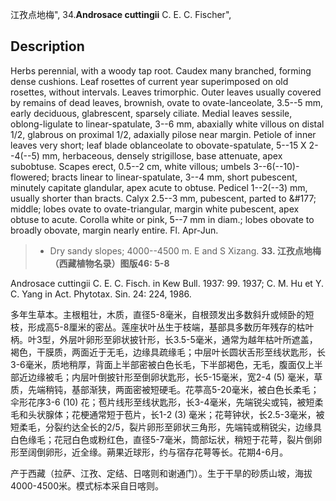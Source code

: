 江孜点地梅",
34.**Androsace cuttingii** C. E. C. Fischer",

## Description
Herbs perennial, with a woody tap root. Caudex many branched, forming dense cushions. Leaf rosettes of current year superimposed on old rosettes, without intervals. Leaves trimorphic. Outer leaves usually covered by remains of dead leaves, brownish, ovate to ovate-lanceolate, 3.5--5 mm, early deciduous, glabrescent, sparsely ciliate. Medial leaves sessile, oblong-ligulate to linear-spatulate, 3--6 mm, abaxially white villous on distal 1/2, glabrous on proximal 1/2, adaxially pilose near margin. Petiole of inner leaves very short; leaf blade oblanceolate to obovate-spatulate, 5--15 X 2--4(--5) mm, herbaceous, densely strigillose, base attenuate, apex subobtuse. Scapes erect, 0.5--2 cm, white villous; umbels 3--6(--10)-flowered; bracts linear to linear-spatulate, 3--4 mm, short pubescent, minutely capitate glandular, apex acute to obtuse. Pedicel 1--2(--3) mm, usually shorter than bracts. Calyx 2.5--3 mm, pubescent, parted to &amp;#177; middle; lobes ovate to ovate-triangular, margin white pubescent, apex obtuse to acute. Corolla white or pink, 5--7 mm in diam.; lobes obovate to broadly obovate, margin nearly entire. Fl. Apr-Jun.

> * Dry sandy slopes; 4000--4500 m. E and S Xizang.
**33. 江孜点地梅（西藏植物名录）图版46: 5-8**

Androsace cuttingii C. E. C. Fisch. in Kew Bull. 1937: 99. 1937; C. M. Hu et Y. C. Yang in Act. Phytotax. Sin. 24: 224, 1986.

多年生草本。主根粗壮，木质，直径5-8毫米，自根颈发出多数斜升或倾卧的短枝，形成高5-8厘米的密丛。莲座状叶丛生于枝端，基部具多数历年残存的枯叶柄。叶3型，外层叶卵形至卵状披针形，长3.5-5毫米，通常为越年枯叶所遮盖，褐色，干膜质，两面近于无毛，边缘具疏缘毛；中层叶长圆状舌形至线状匙形，长3-6毫米，质地稍厚，背面上半部密被白色长毛，下半部褐色，无毛，腹面仅上半部近边缘被毛；内层叶倒披针形至倒卵状匙形，长5-15毫米，宽2-4 (5) 毫米，草质，先端稍钝，基部渐狭，两面密被短硬毛。花葶高5-20毫米，被白色长柔毛；伞形花序3-6 (10) 花；苞片线形至线状匙形，长3-4毫米，先端锐尖或钝，被短柔毛和头状腺体；花梗通常短于苞片，长1-2 (3) 毫米；花萼钟状，长2.5-3毫米，被短柔毛，分裂约达全长的2/5，裂片卵形至卵状三角形，先端钝或稍锐尖，边缘具白色缘毛；花冠白色或粉红色，直径5-7毫米，筒部坛状，稍短于花萼，裂片倒卵形至阔倒卵形，近全缘。蒴果近球形，约与宿存花萼等长。花期4-6月。

产于西藏（拉萨、江孜、定结、日喀则和谢通门）。生于干旱的砂质山坡，海拔4000-4500米。模式标本采自日喀则。
